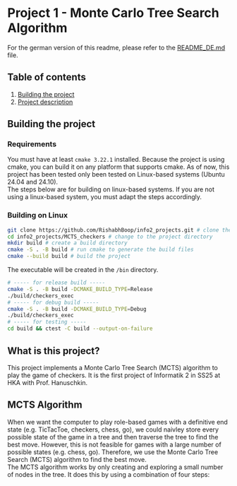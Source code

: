 # Project 1 - Monte Carlo Tree Search Algorithm
For the german version of this readme, please refer to the [README_DE.md](README_DE.md) file.
## Table of contents
1. [Building the project](#building-the-project)
2. [Project description](#what-is-this-project)
## Building the project
### Requirements
You must have at least `cmake 3.22.1` installed.
Because the project is using cmake, you can build it on any platform that supports cmake. 
As of now, this project has been tested only been tested on Linux-based systems (Ubuntu 24.04 and 24.10). <br>
The steps below are for building on linux-based systems. If you are not using a linux-based system, you must adapt the steps accordingly.
### Building on Linux
```bash
git clone https://github.com/RishabhBoop/info2_projects.git # clone the repo
cd info2_projects/MCTS_checkers # change to the project directory
mkdir build # create a build directory
cmake -S . -B build # run cmake to generate the build files
cmake --build build # build the project
```
The executable will be created in the `/bin` directory.
```bash
# ----- for release build -----
cmake -S . -B build -DCMAKE_BUILD_TYPE=Release
./build/checkers_exec
# ----- for debug build -----
cmake -S . -B build -DCMAKE_BUILD_TYPE=Debug
./build/checkers_exec
# ----- for testing -----
cd build && ctest -C build --output-on-failure
```

## What is this project?
This project implements a Monte Carlo Tree Search (MCTS) algorithm to play the game of checkers. It is the first project of Informatik 2 in SS25 at HKA with Prof. Hanuschkin.
## MCTS Algorithm
When we want the computer to play role-based games with a definitive end state (e.g. TicTacToe, checkers, chess, go), we could naivley store every possible state of the game in a tree and then traverse the tree to find the best move. However, this is not feasible for games with a large number of possible states (e.g. chess, go). Therefore, we use the Monte Carlo Tree Search (MCTS) algorithm to find the best move. <br>
The MCTS algorithm works by only creating and exploring a small number of nodes in the tree. It does this by using a combination of four steps: